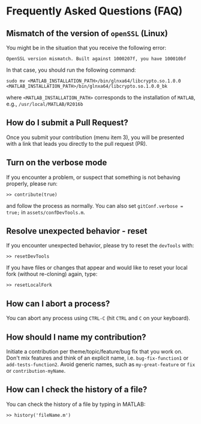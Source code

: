# Frequently Asked Questions (FAQ)

## Mismatch of the version of `openSSL` (Linux)

You might be in the situation that you receive the following error:
````
OpenSSL version mismatch. Built against 1000207f, you have 100010bf
````
In that case, you should run the following command:
````
sudo mv <MATLAB_INSTALLATION_PATH>/bin/glnxa64/libcrypto.so.1.0.0 <MATLAB_INSTALLATION_PATH>/bin/glnxa64/libcrypto.so.1.0.0_bk
````
where `<MATLAB_INSTALLATION_PATH>` corresponds to the installation of `MATLAB`, e.g., `/usr/local/MATLAB/R2016b`

## How do I submit a Pull Request?

Once you submit your contribution (menu item 3), you will be presented with a link that leads you directly to the pull request (PR).

## Turn on the verbose mode

If you encounter a problem, or suspect that something is not behaving properly, please run:
```
>> contribute(true)
```
and follow the process as normally. You can also set `gitConf.verbose = true;` in `assets/confDevTools.m`.

## Resolve unexpected behavior - reset

If you encounter unexpected behavior, please try to reset the `devTools` with:
```
>> resetDevTools
```

If you have files or changes that appear and would like to reset your local fork (without re-cloning) again, type:
```
>> resetLocalFork
```

## How can I abort a process?

You can abort any process using `CTRL-C` (hit `CTRL` and `C` on your keyboard).

## How should I name my contribution?

Initiate a contribution per theme/topic/feature/bug fix that you work on. Don't mix features and think of an explicit name, i.e. `bug-fix-function1` or `add-tests-function2`. Avoid generic names, such as `my-great-feature` or `fix` or `contribution-myName`.

## How can I check the history of a file?

You can check the history of a file by typing in MATLAB:
```
>> history('fileName.m')
```
